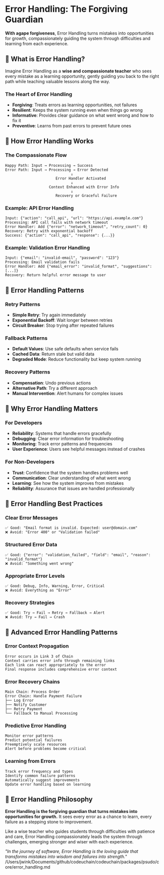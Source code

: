 # Error Handling: The Forgiving Guardian

**With agape forgiveness**, Error Handling turns mistakes into opportunities for growth, compassionately guiding the system through difficulties and learning from each experience.

## 🌟 What is Error Handling?

Imagine Error Handling as a **wise and compassionate teacher** who sees every mistake as a learning opportunity, gently guiding you back to the right path while teaching valuable lessons along the way.

### The Heart of Error Handling
- **Forgiving**: Treats errors as learning opportunities, not failures
- **Resilient**: Keeps the system running even when things go wrong
- **Informative**: Provides clear guidance on what went wrong and how to fix it
- **Preventive**: Learns from past errors to prevent future ones

## 💝 How Error Handling Works

### The Compassionate Flow
```
Happy Path: Input → Processing → Success
Error Path: Input → Processing → Error Detected
                              ↓
                       Error Handler Activated
                              ↓
                    Context Enhanced with Error Info
                              ↓
                       Recovery or Graceful Failure
```

### Example: API Error Handling
```
Input: {"action": "call_api", "url": "https://api.example.com"}
Processing: API call fails with network timeout
Error Handler: Add {"error": "network_timeout", "retry_count": 0}
Recovery: Retry with exponential backoff
Success: {"action": "call_api", "response": {...}}
```

### Example: Validation Error Handling
```
Input: {"email": "invalid-email", "password": "123"}
Processing: Email validation fails
Error Handler: Add {"email_error": "invalid_format", "suggestions": [...]}
Recovery: Return helpful error message to user
```

## 🌈 Error Handling Patterns

### Retry Patterns
- **Simple Retry**: Try again immediately
- **Exponential Backoff**: Wait longer between retries
- **Circuit Breaker**: Stop trying after repeated failures

### Fallback Patterns
- **Default Values**: Use safe defaults when service fails
- **Cached Data**: Return stale but valid data
- **Degraded Mode**: Reduce functionality but keep system running

### Recovery Patterns
- **Compensation**: Undo previous actions
- **Alternative Path**: Try a different approach
- **Manual Intervention**: Alert humans for complex issues

## 🤗 Why Error Handling Matters

### For Developers
- **Reliability**: Systems that handle errors gracefully
- **Debugging**: Clear error information for troubleshooting
- **Monitoring**: Track error patterns and frequencies
- **User Experience**: Users see helpful messages instead of crashes

### For Non-Developers
- **Trust**: Confidence that the system handles problems well
- **Communication**: Clear understanding of what went wrong
- **Learning**: See how the system improves from mistakes
- **Reliability**: Assurance that issues are handled professionally

## 🎨 Error Handling Best Practices

### Clear Error Messages
```
✅ Good: "Email format is invalid. Expected: user@domain.com"
❌ Avoid: "Error 400" or "Validation failed"
```

### Structured Error Data
```
✅ Good: {"error": "validation_failed", "field": "email", "reason": "invalid_format"}
❌ Avoid: "Something went wrong"
```

### Appropriate Error Levels
```
✅ Good: Debug, Info, Warning, Error, Critical
❌ Avoid: Everything as "Error"
```

### Recovery Strategies
```
✅ Good: Try → Fail → Retry → Fallback → Alert
❌ Avoid: Try → Fail → Crash
```

## 🌟 Advanced Error Handling Patterns

### Error Context Propagation
```
Error occurs in Link 3 of Chain
Context carries error info through remaining links
Each link can react appropriately to the error
Final response includes comprehensive error context
```

### Error Recovery Chains
```
Main Chain: Process Order
Error Chain: Handle Payment Failure
├── Log Error
├── Notify Customer
├── Retry Payment
└── Fallback to Manual Processing
```

### Predictive Error Handling
```
Monitor error patterns
Predict potential failures
Preemptively scale resources
Alert before problems become critical
```

### Learning from Errors
```
Track error frequency and types
Identify common failure patterns
Automatically suggest improvements
Update error handling based on learning
```

## 💭 Error Handling Philosophy

**Error Handling is the forgiving guardian that turns mistakes into opportunities for growth.** It sees every error as a chance to learn, every failure as a stepping stone to improvement.

Like a wise teacher who guides students through difficulties with patience and care, Error Handling compassionately leads the system through challenges, emerging stronger and wiser with each experience.

*"In the journey of software, Error Handling is the loving guide that transforms mistakes into wisdom and failures into strength."*</content>
<parameter name="filePath">/Users/jwink/Documents/github/codeuchain/codeuchain/packages/psudo/core/error_handling.md